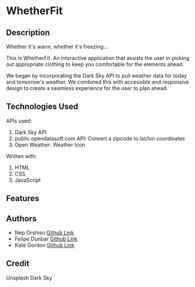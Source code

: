 # WhetherFit

## Description

Whether it's warm, whether it's freezing...

This is WhetherFit. An interactive application that assists the user in picking out appropriate clothing to keep you comfortable for the elements ahead.

We began by incorporating the Dark Sky API to pull weather data for today and tomorrow's weather. We combined this with accessible and responsive design to create a seamless experience for the user to plan ahead. 

## Technologies Used 

APIs used: 

1. Dark Sky API 
2. public.opendatasoft.com API:  Convert a zipcode to lat/lon coordinates
3. Open Weather: Weather Icon

Written with: 

1. HTML 
2. CSS 
3. JavaScript 

## Features 

## Authors

* Nep Orshiso [Github Link](https://github.com/neporshiso)
* Felipe Dunbar [Github Link](https://github.com/FelipeD97)
* Kate Gordon [Github Link](https://github.com/kate-gordon)

## Credit 

Unsplash 
Dark Sky 